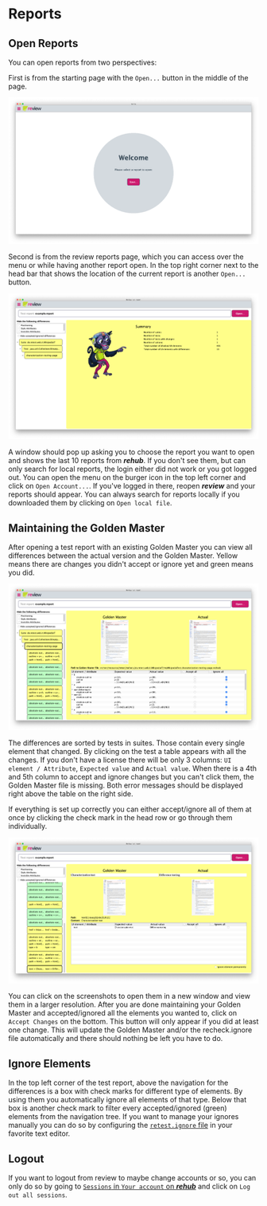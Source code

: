# Reports

## Open Reports

You can open reports from two perspectives: 

First is from the starting page with the `Open...` button in the middle of the page. 

![home](../screenshots/home.png)

Second is from the review reports page, which you can access over the menu or while having another report open. In the top right corner next to the head bar that shows the location of the current report is another `Open...` button. 

![overview](../screenshots/overview.png)

A window should pop up asking you to choose the report you want to open and shows the last 10 reports from ***rehub***. If you don't see them, but can only search for local reports, the login either did not work or you got logged out. You can open the menu on the burger icon in the top left corner and click on `Open Account...`. If you've logged in there, reopen ***review*** and your reports should appear. You can always search for reports locally if you downloaded them by clicking on `Open local file`.

## Maintaining the Golden Master

After opening a test report with an existing Golden Master you can view all differences between the actual version and the Golden Master. Yellow means there are changes you didn't accept or ignore yet and green means you did.

![view with open test report](../screenshots/report_test.png)

The differences are sorted by tests in suites. Those contain every single element that changed. By clicking on the test a table appears with all the changes. If you don't have a license there will be only 3 columns: `UI element / Attribute`, `Expected value` and `Actual value`. When there is a 4th and 5th column to accept and ignore changes but you can't click them, the Golden Master file is missing. Both error messages should be displayed right above the table on the right side. 

If everything is set up correctly you can either accept/ignore all of them at once by clicking the check mark in the head row or go through them individually. 

![check elements](../screenshots/report_element.png)

You can click on the screenshots to open them in a new window and view them in a larger resolution.
After you are done maintaining your Golden Master and accepted/ignored all the elements you wanted to, click on `Accept Changes` on the bottom. This button will only appear if you did at least one change.
This will update the Golden Master and/or the recheck.ignore file automatically and there should nothing be left you have to do.

## Ignore Elements

In the top left corner of the test report, above the navigation for the differences is a box with check marks for different type of elements. By using them you automatically ignore all elements of that type. Below that box is another check mark to filter every accepted/ignored (green) elements from the navigation tree. If you want to manage your ignores manually you can do so by configuring the [`retest.ignore` file](../../recheck-web/tutorial/setup-recheck.ignore.md) in your favorite text editor.

## Logout

If you want to logout from review to maybe change accounts or so, you can only do so by going to [`Sessions` in `Your account` on ***rehub***](https://sso.prod.cloud.retest.org/auth/realms/customer/account/sessions) and click on `Log out all sessions`.